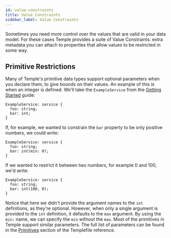 ```yaml
---
id: value-constraints
title: Value Constraints
sidebar_label: Value Constraints
---
```


Sometimes you need more control over the values that are valid in your data model.
For these cases Temple provides a suite of Value Constraints: extra metadata you can attach to properties that allow values to be restricted in some way.

## Primitive Restrictions

Many of Temple's primitive data types support optional parameters when you declare them, to give bounds on their values.
An example of this is when an integer is defined. We'll take the `ExampleService` from the [Getting Started](../getting-started) guide:

```templefile
ExampleService: service {
  foo: string;
  bar: int;
}
```

If, for example, we wanted to constrain the `bar` property to be only positive numbers, we could write:

```templefile
ExampleService: service {
  foo: string;
  bar: int(min: 0);
}
```

If we wanted to restrict it between two numbers, for example 0 and 100, we'd write:

```templefile
ExampleService: service {
  foo: string;
  bar: int(100, 0);
}
```

Notice that here we didn't provide the argument names to the `int` definitions, as they're optional.
However, when only a single argument is provided to the `int` definition, it defaults to the `max` argument.
By using the `min:` name, we can specify the `min` without the `max`.
Most of the primitives in Temple support similar parameters.
The full list of parameters can be found in the [Primitives](../reference/templefile-primitives) section of the Templefile reference.

